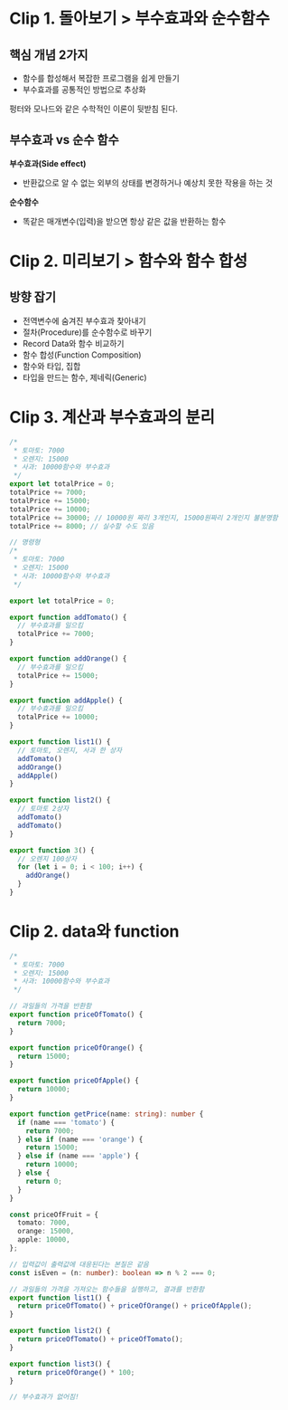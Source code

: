 # Clip 1. 돌아보기 > 부수효과와 순수함수

## 핵심 개념 2가지

- 함수를 합성해서 복잡한 프로그램을 쉽게 만들기
- 부수효과를 공통적인 방법으로 추상화

펑터와 모나드와 같은 수학적인 이론이 뒷받침 된다.

## 부수효과 vs 순수 함수

**부수효과(Side effect)**

- 반환값으로 알 수 없는 외부의 상태를 변경하거나 예상치 못한 작용을 하는 것

**순수함수**

- 똑같은 매개변수(입력)을 받으면 항상 같은 값을 반환하는 함수

# Clip 2. 미리보기 > 함수와 함수 합성

## 방향 잡기

- 전역변수에 숨겨진 부수효과 찾아내기
- 절차(Procedure)를 순수함수로 바꾸기
- Record Data와 함수 비교하기
- 함수 합성(Function Composition)
- 함수와 타입, 집합
- 타입을 만드는 함수, 제네릭(Generic)

# Clip 3. 계산과 부수효과의 분리

```typescript
/*
 * 토마토: 7000
 * 오렌지: 15000
 * 사과: 10000함수와 부수효과
 */
export let totalPrice = 0;
totalPrice += 7000;
totalPrice += 15000;
totalPrice += 10000;
totalPrice += 30000; // 10000원 짜리 3개인지, 15000원짜리 2개인지 불분명함
totalPrice += 8000; // 실수할 수도 있음
```

```typescript
// 명령형
/*
 * 토마토: 7000
 * 오렌지: 15000
 * 사과: 10000함수와 부수효과
 */

export let totalPrice = 0;

export function addTomato() {
  // 부수효과를 일으킴
  totalPrice += 7000;
}

export function addOrange() {
  // 부수효과를 일으킴
  totalPrice += 15000;
}

export function addApple() {
  // 부수효과를 일으킴
  totalPrice += 10000;
}

export function list1() {
  // 토마토, 오렌지, 사과 한 상자
  addTomato()
  addOrange()
  addApple()
}

export function list2() {
  // 토마토 2상자
  addTomato()
  addTomato()
}

export function 3() {
  // 오렌지 100상자
  for (let i = 0; i < 100; i++) {
    addOrange()
  }
}
```

# Clip 2. data와 function

```typescript
/*
 * 토마토: 7000
 * 오렌지: 15000
 * 사과: 10000함수와 부수효과
 */

// 과일들의 가격을 반환함
export function priceOfTomato() {
  return 7000;
}

export function priceOfOrange() {
  return 15000;
}

export function priceOfApple() {
  return 10000;
}

export function getPrice(name: string): number {
  if (name === 'tomato') {
    return 7000;
  } else if (name === 'orange') {
    return 15000;
  } else if (name === 'apple') {
    return 10000;
  } else {
    return 0;
  }
}

const priceOfFruit = {
  tomato: 7000,
  orange: 15000,
  apple: 10000,
};

// 입력값이 출력값에 대응된다는 본질은 같음
const isEven = (n: number): boolean => n % 2 === 0;

// 과일들의 가격을 가져오는 함수들을 실행하고, 결과를 반환함
export function list1() {
  return priceOfTomato() + priceOfOrange() + priceOfApple();
}

export function list2() {
  return priceOfTomato() + priceOfTomato();
}

export function list3() {
  return priceOfOrange() * 100;
}

// 부수효과가 없어짐!
```
